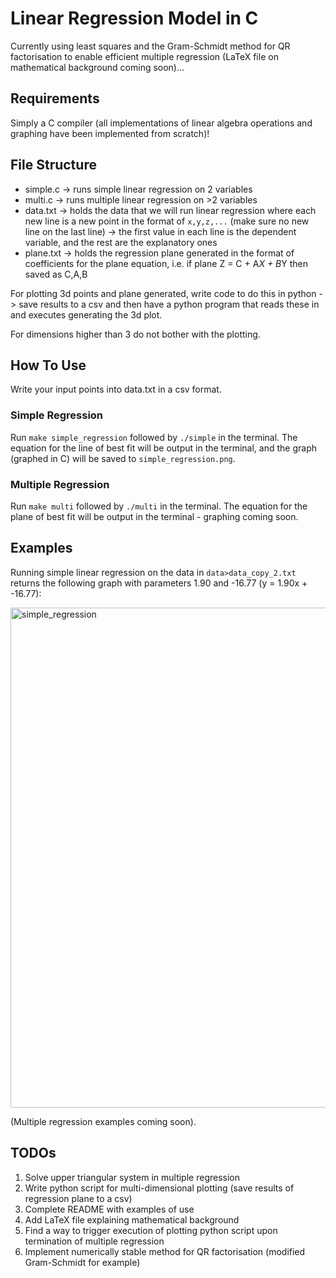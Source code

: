 # Linear Regression Model in C

Currently using least squares and the Gram-Schmidt method for QR factorisation to enable efficient multiple regression (LaTeX file on mathematical background coming soon)...

## Requirements
Simply a C compiler (all implementations of linear algebra operations and graphing have been implemented from scratch)!

## File Structure

* simple.c -> runs simple linear regression on 2 variables
* multi.c -> runs multiple linear regression on >2 variables
* data.txt -> holds the data that we will run linear regression where each new line is a new point in the format of `x,y,z,...` (make sure no new line on the last line) -> the first value in each line is the dependent variable, and the rest are the explanatory ones
* plane.txt -> holds the regression plane generated in the format of coefficients for the plane equation, i.e. if plane Z = C + A*X + B*Y then saved as C,A,B

For plotting 3d points and plane generated, write code to do this in python -> save results to a csv and then have a python program that reads these in and executes generating the 3d plot.

For dimensions higher than 3 do not bother with the plotting.

## How To Use
Write your input points into data.txt in a csv format.

### Simple Regression
Run `make simple_regression` followed by `./simple` in the terminal. The equation for the line of best fit will be output in the terminal, and the graph (graphed in C) will be saved to `simple_regression.png`.

### Multiple Regression
Run `make multi` followed by `./multi` in the terminal. The equation for the plane of best fit will be output in the terminal - graphing coming soon.

## Examples

Running simple linear regression on the data in `data>data_copy_2.txt` returns the following graph with parameters 1.90 and -16.77 (y = 1.90x + -16.77):

<img width="1000" height="800" alt="simple_regression" src="https://github.com/user-attachments/assets/14a50265-9769-4362-964d-ad63ff383dea" />

(Multiple regression examples coming soon).

## TODOs
1. Solve upper triangular system in multiple regression
2. Write python script for multi-dimensional plotting (save results of regression plane to a csv)
3. Complete README with examples of use
4. Add LaTeX file explaining mathematical background
5. Find a way to trigger execution of plotting python script upon termination of multiple regression
6. Implement numerically stable method for QR factorisation (modified Gram-Schmidt for example)
